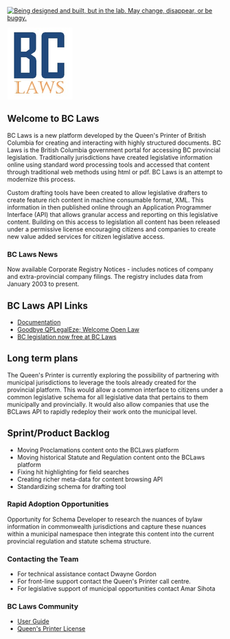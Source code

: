 <!--- 
# Header 1 text will be used for the project title
text following will be rendered as normal text paragraph
## Header 2 text will show as Section Headers (which contain groupings of Header 3's
text following will be rendered as normal text paragraph
### Header 3 text will show as Sub-Section Headers
text following will be rendered as normal text paragraph
---> 

<a rel="Exploration" href="https://github.com/BCDevExchange/docs/blob/master/discussion/projectstates.md"><img alt="Being designed and built, but in the lab. May change, disappear, or be buggy." style="border-width:0" src="https://bcdevexchange.org/badge/2.svg" title="Being designed and built, but in the lab. May change, disappear, or be buggy." /></a>

![BC Laws Logo](https://raw.githubusercontent.com/BCDevExchange/BCDevExchange-Programs/master/Programs/Logos/bclaws.jpg)

## Welcome to BC Laws

BC Laws is a new platform developed by the Queen's Printer of British Columbia for creating and interacting with highly structured documents.
BC Laws is the British Columbia government portal for accessing BC provincial legislation. Traditionally jurisdictions have created  legislative information online using standard word processing tools and accessed that content through traditional web methods using html or pdf. BC Laws is an attempt to modernize this process.
 
Custom drafting tools have been created to allow legislative drafters to create feature rich content in machine consumable format, XML. This information in then published online through an Application Programmer Interface (API) that allows granular access and reporting on this legislative content. Building on this access to legislation all content has been released under a permissive license encouraging citizens and companies to create new value added services for citizen legislative access.

### BC Laws News
Now available Corporate Registry Notices - includes notices of company and extra-provincial company filings. The registry includes data from January 2003 to present.

## BC Laws API Links
- [Documentation](http://www.bclaws.ca/civix/template/complete/api/index.html)
- [Goodbye QPLegalEze; Welcome Open Law](http://www.slaw.ca/2014/04/23/goodbye-qplegaleze-welcome-open-law/)
- [BC legislation now free at BC Laws](http://blogs.library.uvic.ca/index.php/lawlibnews/bc-legislation-now-free-at)

## Long term plans
The Queen's Printer is currently exploring the possibility of partnering with municipal jurisdictions to leverage the tools already created for the provincial platform. This would allow a common interface to citizens under a common legislative schema for all legislative data that pertains to them municipally and provincially. It would also allow companies that use the BCLaws API to rapidly redeploy their work onto the municipal level.

## Sprint/Product Backlog
- Moving Proclamations content onto the BCLaws platform
- Moving historical Statute and Regulation content onto the BCLaws platform
- Fixing hit highlighting for field searches
- Creating richer meta-data for content browsing API
- Standardizing schema for drafting tool

<!---[row start]---> 

<!---[col start]--->

### Rapid Adoption Opportunities
Opportunity for Schema Developer to research the nuances of bylaw information in commonwealth jurisdictions and capture these nuances within a municipal namespace then integrate this content into the current provincial regulation and statute schema structure.

<!---[col end]--->

<!---[col start]--->

### Contacting the Team
- For technical assistance contact Dwayne Gordon
- For front-line support contact the Queen's Printer call centre.
- For legislative support of municipal opportunities contact Amar Sihota

<!---[col end]--->

<!---[col start]--->

### BC Laws Community
- [User Guide](http://www.bclaws.ca/UserGuide.pdf)
- [Queen's Printer License](http://www.bclaws.ca/standards/2014/QP-License_1.0.html)
 
<!---[col end]--->

<!---[row end]---> 






 
















